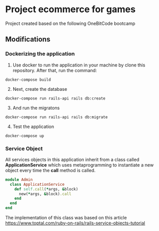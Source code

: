 # Project ecommerce for games

Project created based on the following OneBitCode bootcamp

## Modifications

### Dockerizing the application

1. Use docker to run the application in your machine by clone this repository. After that, run the command:
```
docker-compose build
```
2. Next, create the database
```
docker-compose run rails-api rails db:create
```
3. And run the migratons
```
docker-compose run rails-api rails db:migrate
```
4. Test the application
```
docker-compose up
```

### Service Object

All services objects in this application inherit from a class called **ApplicationService** which uses metaprogramming to instantiate a new object every time the **call** method is called. 
~~~ruby
module Admin
  class ApplicationService
    def self.call(*args, &block)
      new(*args, &block).call
    end
  end
end
~~~
The implementation of this class was based on this article https://www.toptal.com/ruby-on-rails/rails-service-objects-tutorial

